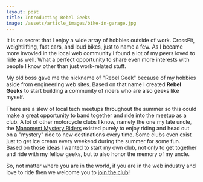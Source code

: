 ```yaml
---
layout: post
title: Introducting Rebel Geeks
image: /assets/article_images/bike-in-garage.jpg
---
```

It is no secret that I enjoy a wide array of hobbies outside of work. CrossFit, weightlifting, fast cars, and loud bikes, just to name a few. As I became more invovled in the local web community I found a lot of my peers loved to ride as well. What a perfect opportunity to share even more interests with people I know other than just work-related stuff. 

My old boss gave me the nickname of "Rebel Geek" because of my hobbies aside from engineering web sites. Based on that name I created **Rebel Geeks** to start building a community of riders who are also geeks like myself. 

There are a slew of local tech meetups throughout the summer so this could make a great opportunity to band together and ride into the meetup as a club. A lot of other motorcycle clubs I know, namely the one my late uncle, the [Manoment Mystery Riders](http://manometmysteryriders.com) existed purely to enjoy riding and head out on a "mystery" ride to new destinations every time. Some clubs even exist just to get ice cream every weekend during the summer for some fun. Based on those ideas I wanted to start my own club, not only to get together and ride with my fellow geeks, but to also honor the memory of my uncle.

So, not matter where you are in the world, if you are in the web industry and love to ride then we welcome you to [join the club](http://rebelgeeks.io)!
